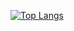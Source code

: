 [![Top Langs](https://github-readme-stats.vercel.app/api/top-langs/?username=z9956&hide=css,scss,html)](https://github.com/anuraghazra/github-readme-stats)
